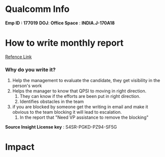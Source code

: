 # Qualcomm Info

**Emp ID : 177019**
**DOJ**: 
**Office Space** : **INDIA.J-170A18**

# How to write monthly report
[Refence Link](https://confluence.qualcomm.com/confluence/display/QPSI/Writing+the+Monthly+Report)

### Why do you write it?

1. Help the management to evaluate the candidate, they get visibility in the person's work
2. Helps the manager to know that QPSI to moving in right direction.
	1. They can know if the efforts are been put in right direction.
	2. Identifies obstacles in the team
1. if you are blocked by someone get the writing in email and make it obvious to the team blocking it will lead to escalation.
	1. In the report that "Need VP assistance to remove the blocking"

**Source Insight License  key** :  S4SR-PGKD-PZ94-SF5G

# Impact 